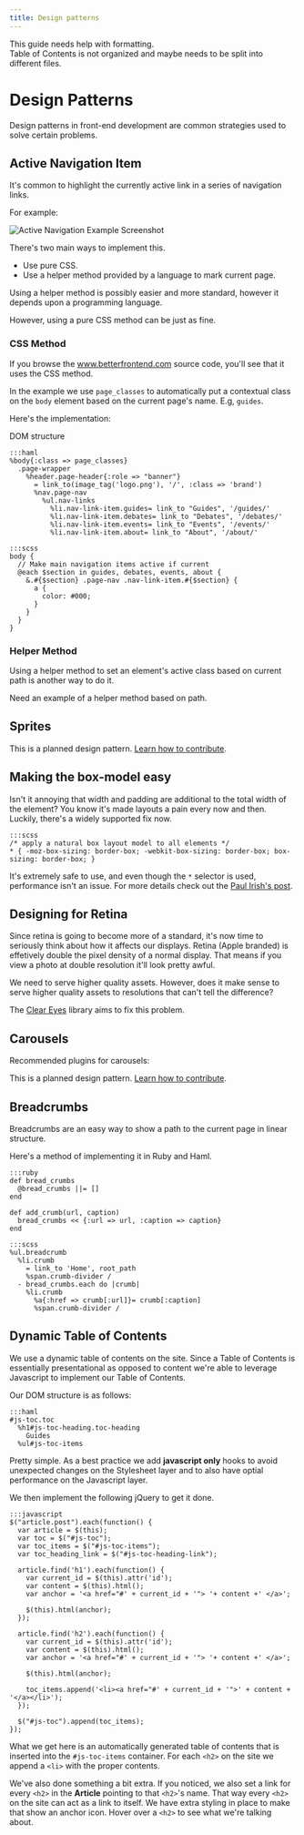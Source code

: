 ```yaml
---
title: Design patterns
---
```


<div class="alert-box">
  This guide needs help with formatting.
</div>
<div class="alert-box">
  Table of Contents is not organized and maybe needs to be split into different
  files.
</div>

# Design Patterns

Design patterns in front-end development are common strategies used to
solve certain problems. 

## Active Navigation Item

It's common to highlight the currently active link in a series of
navigation links.

For example:

![Active Navigation Example Screenshot](/images/screenshots/active-navigation.jpg)

There's two main ways to implement this.

* Use pure CSS.
* Use a helper method provided by a language to mark current page.

Using a helper method is possibly easier and more standard, however it
depends upon a programming language. 

However, using a pure CSS method can be just as fine.

### CSS Method

If you browse the www.betterfrontend.com source code, you'll see that
it uses the CSS method.

In the example we use `page_classes` to automatically put a contextual
class on the `body` element based on the current page's name. E.g,
`guides`.

Here's the implementation:

DOM structure

```
:::haml
%body{:class => page_classes}
  .page-wrapper
    %header.page-header{:role => "banner"}
      = link_to(image_tag('logo.png'), '/', :class => 'brand')
      %nav.page-nav
        %ul.nav-links
          %li.nav-link-item.guides= link_to "Guides", '/guides/'
          %li.nav-link-item.debates= link_to "Debates", '/debates/'
          %li.nav-link-item.events= link_to "Events", '/events/'
          %li.nav-link-item.about= link_to "About", '/about/'
```

```
:::scss
body {
  // Make main navigation items active if current
  @each $section in guides, debates, events, about {
    &.#{$section} .page-nav .nav-link-item.#{$section} {
      a {
        color: #000;
      }
    }
  }
}
```
  

### Helper Method

Using a helper method to set an element's active class based on current
path is another way to do it. 

<div class="alert-box">
  Need an example of a helper method based on path.
</div>


## Sprites

<div class="alert-box">
  This is a planned design pattern. <a href="https://github.com/hybridgroup/betterfrontend#contributing">Learn how to contribute</a>.
</div>


## Making the box-model easy

Isn't it annoying that width and padding are additional to the total
width of the element? You know it's made layouts a pain every now and
then. Luckily, there's a widely supported fix now.

```
:::scss
/* apply a natural box layout model to all elements */
* { -moz-box-sizing: border-box; -webkit-box-sizing: border-box; box-sizing: border-box; }
```

It's extremely safe to use, and even though the `*` selector is used,
performance isn't an issue. For more details check out the [Paul Irish's
post](http://paulirish.com/2012/box-sizing-border-box-ftw/).

## Designing for Retina

Since retina is going to become more of a standard, it's now time to
seriously think about how it affects our displays. Retina (Apple
branded) is effetively double the pixel density of a normal display.
That means if you view a photo at double resolution it'll look pretty
awful.

We need to serve higher quality assets. However, does it make sense to
serve higher quality assets to resolutions that can't tell the difference?

The [Clear Eyes](https://github.com/superacidjax/clear_eyes) library aims to fix this problem.

## Carousels

Recommended plugins for carousels:

<div class="alert-box">
  This is a planned design pattern. <a href="https://github.com/hybridgroup/betterfrontend#contributing">Learn how to contribute</a>.
</div>


## Breadcrumbs

Breadcrumbs are an easy way to show a path to the current page in linear
structure.

Here's a method of implementing it in Ruby and Haml.

```
:::ruby
def bread_crumbs
  @bread_crumbs ||= []
end

def add_crumb(url, caption)
  bread_crumbs << {:url => url, :caption => caption}
end
```

```
:::scss
%ul.breadcrumb
  %li.crumb
    = link_to 'Home', root_path
    %span.crumb-divider /
  - bread_crumbs.each do |crumb|
    %li.crumb
      %a{:href => crumb[:url]}= crumb[:caption]
      %span.crumb-divider /
```

## Dynamic Table of Contents

We use a dynamic table of contents on the site. Since a Table of
Contents is essentially presentational as opposed to content we're able
to leverage Javascript to implement our Table of Contents.

Our DOM structure is as follows:

```
:::haml
#js-toc.toc
  %h1#js-toc-heading.toc-heading
    Guides
  %ul#js-toc-items
```

Pretty simple. As a best practice we add **javascript only** hooks to
avoid unexpected changes on the Stylesheet layer and to also have optial
performance on the Javascript layer.

We then implement the following jQuery to get it done.

```
:::javascript
$("article.post").each(function() {
  var article = $(this);
  var toc = $("#js-toc");
  var toc_items = $("#js-toc-items");
  var toc_heading_link = $("#js-toc-heading-link");

  article.find('h1').each(function() {
    var current_id = $(this).attr('id');
    var content = $(this).html();
    var anchor = '<a href="#' + current_id + '"> '+ content +' </a>';

    $(this).html(anchor);
  });

  article.find('h2').each(function() {
    var current_id = $(this).attr('id');
    var content = $(this).html();
    var anchor = '<a href="#' + current_id + '"> '+ content +' </a>';

    $(this).html(anchor);

    toc_items.append('<li><a href="#' + current_id + '">' + content + '</a></li>');
  });

  $("#js-toc").append(toc_items);
});
```

What we get here is an automatically generated table of contents that is
inserted into the `#js-toc-items` container. For each `<h2>` on the site
we append a `<li>` with the proper contents.

We've also done something a bit extra. If you noticed, we also set a
link for every `<h2>` in the **Article** pointing to that `<h2>`'s name.
That way every `<h2>` on the site can act as a link to itself. We have
extra styling in place to make that show an anchor icon. Hover over a
`<h2>` to see what we're talking about.
